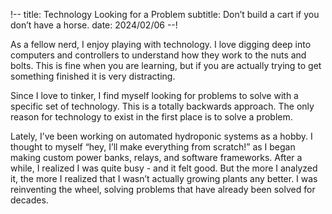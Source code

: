 !--
title: Technology Looking for a Problem
subtitle: Don’t build a cart if you don’t have a horse.
date: 2024/02/06
--!

As a fellow nerd, I enjoy playing with technology. I love digging deep into computers and controllers to understand how they work to the nuts and bolts. This is fine when you are learning, but if you are actually trying to get something finished it is very distracting.

Since I love to tinker, I find myself looking for problems to solve with a specific set of technology. This is a totally backwards approach. The only reason for technology to exist in the first place is to solve a problem.

Lately, I’ve been working on automated hydroponic systems as a hobby. I thought to myself “hey, I’ll make everything from scratch!” as I began making custom power banks, relays, and software frameworks. After a while, I realized I was quite busy - and it felt good. But the more I analyzed it, the more I realized that I wasn’t actually growing plants any better. I was reinventing the wheel, solving problems that have already been solved for decades.